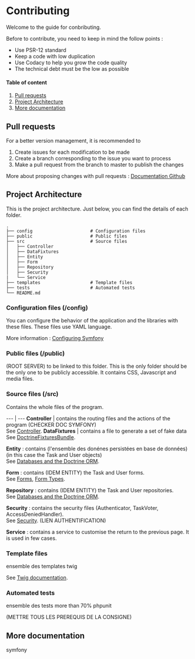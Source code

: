 # Contributing

Welcome to the guide for conbributing.  

Before to contribute, you need to keep in mind the follow points :
- Use PSR-12 standard
- Keep a code with low duplication
- Use Codacy to help you grow the code quality
- The technical debt must be the low as possible

#### Table of content

1. [Pull requests](#pull-requests)
2. [Project Architecture](#architecture)
3. [More documentation](#more)

## <a name="pull-requests"></a>Pull requests

For a better version management, it is recommended to 

1. Create issues for each modification to be made
2. Create a branch corresponding to the issue you want to process
3. Make a pull request from the branch to master to publish the changes

More about proposing changes with pull requests : [Documentation Github](https://docs.github.com/en/pull-requests/collaborating-with-pull-requests/proposing-changes-to-your-work-with-pull-requests)

## <a name="architecture"></a>Project Architecture
This is the project architecture. Just below, you can find the details of each folder.

    .
    ├── config                      # Configuration files
    ├── public                      # Public files
    ├── src                         # Source files
    │   ├── Controller              
    │   ├── DataFixtures         
    │   ├── Entity              
    │   ├── Form         
    │   ├── Repository         
    │   ├── Security
    |   └── Service           
    ├── templates                   # Template files
    ├── tests                       # Automated tests
    └── README.md

### Configuration files (/config)
You can configure the behavior of the application and the libraries with these files. These files use YAML language.

More information : [Configuring Symfony](https://symfony.com/doc/current/configuration.html)

### Public files (/public)

(ROOT SERVER) to be linked to this folder. This is the only folder should be the only one to be publicly accessible. It contains CSS, Javascript and media files.

### Source files (/src)

Contains the whole files of the program.
    
--- | --- 
**Controller** | contains the routing files and the actions of the program (CHECKER DOC SYMFONY)<br>See [Controller](https://symfony.com/doc/current/controller.html).
**DataFixtures** | contains a file to generate a set of fake data<br>See [DoctrineFixturesBundle](https://symfony.com/bundles/DoctrineFixturesBundle/current/index.html).


**Entity** : contains (l'ensemble des donénes persistées en base de données) (in this case the Task and User objects)  
See [Databases and the Doctrine ORM](https://symfony.com/doc/current/doctrine.html).

**Form** : contains (IDEM ENTITY) the Task and User forms.  
See [Forms](https://symfony.com/doc/current/forms.html), [Form Types](https://symfony.com/doc/current/reference/forms/types.html).

**Repository** : contains (IDEM ENTITY) the Task and User repositories.  
See [Databases and the Doctrine ORM](https://symfony.com/doc/current/doctrine.html).

**Security** : contains the security files (Authenticator, TaskVoter, AccessDeniedHandler).  
See [Security](https://symfony.com/doc/current/security.html).
(LIEN AUTHENTIFICATION)

**Service** : contains a service to customise the return to the previous page. It is used in few cases.  


### Template files
ensemble des templates
twig

See [Twig documentation](https://twig.symfony.com/doc/3.x/).

### Automated tests
ensemble des tests
more than 70% 
phpunit

(METTRE TOUS LES PREREQUIS DE LA CONSIGNE)

## <a name="more"></a>More documentation

symfony 
